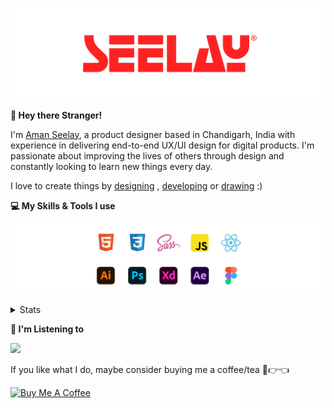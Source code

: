 [![banner](./images/seelay.svg)](https://www.seelay.in)

**👋 Hey there Stranger!**

I'm [Aman Seelay](https://www.seelay.in), a product designer based in Chandigarh, India with experience in delivering end-to-end UX/UI design for digital products. I'm passionate about improving the lives of others through design and constantly looking to learn new things every day.

I love to create things by [designing](https://www.seelay.in/#work) , [developing](https://www.seelay.in/#projects) or [drawing](https://art.seelay.in) :)

**💻 My Skills & Tools I use**

[![banner](./images/skills&tools.svg)](https://www.seelay.in/about)

<details>
  <summary>Stats</summary>

---

<!--START_SECTION:waka-->
![Profile Views](http://img.shields.io/badge/Profile%20Views-9-blue)

**🐱 My GitHub Data** 

> 📦 475.1 kB Used in GitHub's Storage 
 > 
> 🏆 496 Contributions in the Year 2023
 > 
> 💼 Opted to Hire
 > 
> 📜 1 Public Repository 
 > 
> 🔑 40 Private Repository 
 > 
**I'm a Night 🦉** 

```text
🌞 Morning                293 commits         █████░░░░░░░░░░░░░░░░░░░░   18.04 % 
🌆 Daytime                267 commits         ████░░░░░░░░░░░░░░░░░░░░░   16.44 % 
🌃 Evening                458 commits         ███████░░░░░░░░░░░░░░░░░░   28.20 % 
🌙 Night                  606 commits         █████████░░░░░░░░░░░░░░░░   37.32 % 
```
📅 **I'm Most Productive on Sunday** 

```text
Monday                   208 commits         ███░░░░░░░░░░░░░░░░░░░░░░   12.81 % 
Tuesday                  278 commits         ████░░░░░░░░░░░░░░░░░░░░░   17.12 % 
Wednesday                148 commits         ██░░░░░░░░░░░░░░░░░░░░░░░   09.11 % 
Thursday                 245 commits         ████░░░░░░░░░░░░░░░░░░░░░   15.09 % 
Friday                   170 commits         ███░░░░░░░░░░░░░░░░░░░░░░   10.47 % 
Saturday                 262 commits         ████░░░░░░░░░░░░░░░░░░░░░   16.13 % 
Sunday                   313 commits         █████░░░░░░░░░░░░░░░░░░░░   19.27 % 
```


📊 **This Week I Spent My Time On** 

```text
🕑︎ Time Zone: Asia/Kolkata

💬 Programming Languages: 
JavaScript               3 hrs 9 mins        █████████░░░░░░░░░░░░░░░░   37.51 % 
JSON                     2 hrs 55 mins       █████████░░░░░░░░░░░░░░░░   34.65 % 
Other                    58 mins             ███░░░░░░░░░░░░░░░░░░░░░░   11.68 % 
CSS                      40 mins             ██░░░░░░░░░░░░░░░░░░░░░░░   07.99 % 
TypeScript               18 mins             █░░░░░░░░░░░░░░░░░░░░░░░░   03.64 % 

🔥 Editors: 
VS Code                  7 hrs 34 mins       ██████████████████████░░░   89.93 % 
Chrome                   36 mins             ██░░░░░░░░░░░░░░░░░░░░░░░   07.28 % 
Edge                     14 mins             █░░░░░░░░░░░░░░░░░░░░░░░░   02.80 % 

💻 Operating System: 
Windows                  8 hrs 25 mins       █████████████████████████   100.00 % 
```

**I Mostly Code in JavaScript** 

```text
JavaScript               27 repos            ████████████████░░░░░░░░░   64.29 % 
TypeScript               12 repos            ███████░░░░░░░░░░░░░░░░░░   28.57 % 
Java                     3 repos             ██░░░░░░░░░░░░░░░░░░░░░░░   07.14 % 
```




 Last Updated on 01/10/2023 06:37:42 UTC
<!--END_SECTION:waka-->

---

 </details>

**🎵 I'm Listening to**

<object data="https://now-play.vercel.app/api/generate?uid=7a17a86e-d6b7-43b5-8d9c-1d6dae42a779" >

  <img src="https://now-play.vercel.app/api/generate?uid=7a17a86e-d6b7-43b5-8d9c-1d6dae42a779" />

</object>

If you like what I do, maybe consider buying me a coffee/tea 🥺👉👈

<a href="https://www.buymeacoffee.com/seelay" target="_blank"><img src="https://cdn.buymeacoffee.com/buttons/v2/default-red.png" alt="Buy Me A Coffee" width="150" ></a>

